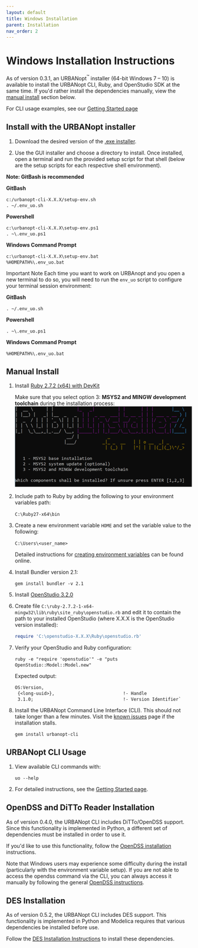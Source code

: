 ```yaml
---
layout: default
title: Windows Installation
parent: Installation
nav_order: 2
---
```


# Windows Installation Instructions

As of version 0.3.1, an URBANopt<sup>&trade;</sup> installer (64-bit Windows 7 – 10) is available to install the URBANopt CLI, Ruby, and OpenStudio SDK at the same time.  If you'd rather install the dependencies manually, view the [manual install](#manual-install) section below.  

For CLI usage examples, see our [Getting Started page](../getting_started/getting_started.md)

## Install with the URBANopt installer

1. Download the desired version of the [.exe installer](http://urbanopt-cli-installers.s3-website-us-west-2.amazonaws.com/). 

1. Use the GUI installer and choose a directory to install. Once installed, open a  terminal and run the provided setup script for that shell (below are the setup scripts for each respective shell environment).

**Note: GitBash is recommended**

**GitBash**
```terminal
c:/urbanopt-cli-X.X.X/setup-env.sh  
. ~/.env_uo.sh  
```

**Powershell**
```terminal
c:\urbanopt-cli-X.X.X\setup-env.ps1  
. ~\.env_uo.ps1  
```

**Windows Command Prompt**
```terminal
c:\urbanopt-cli-X.X.X\setup-env.bat  
%HOMEPATH%\.env_uo.bat  
``` 



<span class="label label-red">Important Note</span> Each time you want to work on URBAnopt and you open a new terminal to do so, you will need to run the `env_uo` script to configure your terminal session environment:

**GitBash**
```terminal
. ~/.env_uo.sh  
```

**Powershell**
```terminal
. ~\.env_uo.ps1  
```

**Windows Command Prompt**
```terminal
%HOMEPATH%\.env_uo.bat  
``` 

## Manual Install

1. Install [Ruby 2.7.2 (x64) with DevKit](https://github.com/oneclick/rubyinstaller2/releases/download/RubyInstaller-2.7.2-1/rubyinstaller-devkit-2.7.2-1-x64.exe)  

	Make sure that you select option 3: **MSYS2 and MINGW development toolchain** during the installation process:
	![installer options](../doc_files/ruby_windows.png)

1. Include path to Ruby by adding the following to your environment variables path: 

	`C:\Ruby27-x64\bin`
1. Create a new environment variable `HOME` and set the variable value to the following: 

	`C:\Users\<user_name>`

	Detailed instructions for [creating environment variables](https://helpdeskgeek.com/how-to/create-custom-environment-variables-in-windows/) can be found online.
1. Install Bundler version 2.1:

	```terminal
	gem install bundler -v 2.1
	```

1. Install [OpenStudio 3.2.0](https://github.com/NREL/OpenStudio/releases/tag/v3.2.0)  

1. Create file `C:\ruby-2.7.2-1-x64-mingw32\lib\ruby\site_ruby\openstudio.rb` and edit it to contain the path to your installed OpenStudio (where X.X.X is the OpenStudio version installed):

	```ruby
	require 'C:\openstudio-X.X.X\Ruby\openstudio.rb'
	```

1. Verify your OpenStudio and Ruby configuration:

	```terminal
	ruby -e "require 'openstudio'" -e "puts OpenStudio::Model::Model.new"
	```

	Expected output:

	```terminal
	OS:Version,
	 {<long-uuid>},                          !- Handle
	 3.1.0;                                  !- Version Identifier`
	 ```

1. Install the URBANopt Command Line Interface (CLI). This should not take longer than a few minutes. Visit the [known issues](../developer_resources/known_issues.md) page if the installation stalls.

    ```terminal
    gem install urbanopt-cli
    ```

## URBANopt CLI Usage

1. View available CLI commands with:

    ```terminal
    uo --help
    ```

1. For detailed instructions, see the [Getting Started page](../getting_started/getting_started.md).

## OpenDSS and DiTTo Reader Installation

As of version 0.4.0, the URBANopt CLI includes DiTTo/OpenDSS support.  Since this functionality is implemented in Python, a different set of dependencies must be installed in order to use it.  

If you'd like to use this functionality, follow the [OpenDSS installation](./ditto_reader.md) instructions.  

Note that Windows users may experience some difficulty during the install (particularly with the environment variable setup).  If you are not able to access the opendss command via the CLI, you can always access it manually by following the general [OpenDSS instructions](../workflows/opendss/opendss.md#converting-and-running-opendss).

## DES Installation

As of version 0.5.2, the URBANopt CLI includes DES support.  This functionality is implemented in Python and Modelica requires that various dependencies be installed before use. 

Follow the [DES Installation Instructions](./des_installation.md) to install these dependencies.
